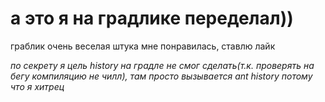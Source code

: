 # а это я на градлике переделал))

граблик очень веселая штука мне понравилась, ставлю лайк

<i> по секрету  я цель history на градле не смог сделать(т.к. проверять на бегу компиляцию не чилл), там просто вызывается ant history потому что я хитрец </i>
